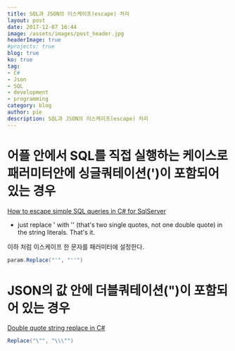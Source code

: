 ```yaml
---
title: SQL과 JSON의 이스케이프(escape) 처리
layout: post
date: 2017-12-07 16:44
image: /assets/images/post_header.jpg
headerImage: true
#projects: true
blog: true
ko: true
tag:
- C#
- Json
- SQL
- development
- programming
category: blog
author: pie
description: SQL과 JSON의 이스케이프(escape) 처리
---
```


# 어플 안에서 SQL를 직접 실행하는 케이스로 패러미터안에 싱글쿼테이션(')이 포함되어 있는 경우

[How to escape simple SQL queries in C# for SqlServer](https://stackoverflow.com/questions/2403681/how-to-escape-simple-sql-queries-in-c-sharp-for-sqlserver)

- just replace ' with '' (that's two single quotes, not one double quote) in the string literals. That's it.

이하 처럼 이스케이프 한 문자를 패러미터에 설정한다.
```cs
param.Replace("'", "''")
```

# JSON의 값 안에 더블쿼테이션(")이 포함되어 있는 경우

[Double quote string replace in C#](https://stackoverflow.com/questions/9393879/double-quote-string-replace-in-c-sharp)

```cs
Replace("\"", "\\\"")
```
